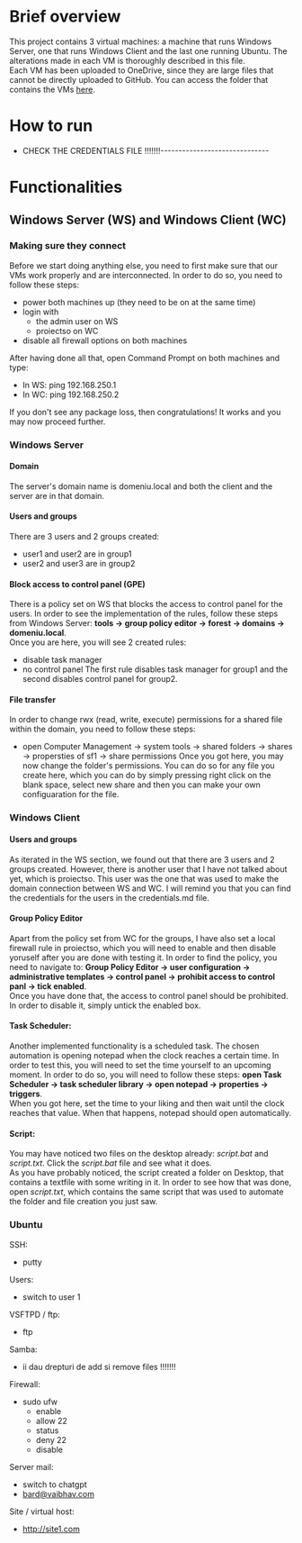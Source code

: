 # Brief overview
This project contains 3 virtual machines: a machine that runs Windows Server, one that runs Windows Client and the last one running Ubuntu. The alterations made in each VM is thoroughly described in this file. <br/>
Each VM has been uploaded to OneDrive, since they are large files that cannot be directly uploaded to GitHub. You can access the folder that contains the VMs [here](https://1drv.ms/f/s!AiJja_jxQJ8ggcEzTFktyAXqb-zKIA?e=uXwwhq).<br/>


# How to run
- CHECK THE CREDENTIALS FILE !!!!!!!------------------------------


# Functionalities

## Windows Server (WS) and Windows Client (WC)

### Making sure they connect
Before we start doing anything else, you need to first make sure that our VMs work properly and are interconnected. In order to do so, you need to follow these steps:
- power both machines up (they need to be on at the same time)
- login with
	- the admin user on WS
 	- proiectso on WC
- disable all firewall options on both machines

After having done all that, open Command Prompt on both machines and type:
- In WS: ping 192.168.250.1
- In WC: ping 192.168.250.2

If you don't see any package loss, then congratulations! It works and you may now proceed further.


### Windows Server

#### Domain
The server's domain name is domeniu.local and both the client and the server are in that domain.

#### Users and groups
There are 3 users and 2 groups created:
- user1 and user2 are in group1
- user2 and user3 are in group2

#### Block access to control panel (GPE)
There is a policy set on WS that blocks the access to control panel for the users. In order to see the implementation of the rules, follow these steps from Windows Server: **tools -> group policy editor -> forest -> domains -> domeniu.local**. <br/>
Once you are here, you will see 2 created rules:
- disable task manager
- no control panel
The first rule disables task manager for group1 and the second disables control panel for group2.

#### File transfer
In order to change rwx (read, write, execute) permissions for a shared file within the domain, you need to follow these steps: 
- open Computer Management -> system tools -> shared folders -> shares -> propersties of sf1 -> share permissions
Once you got here, you may now change the folder's permissions. You can do so for any file you create here, which you can do by simply pressing right click on the blank space, select new share and then you can make your own configuaration for the file.


### Windows Client
#### Users and groups
As iterated in the WS section, we found out that there are 3 users and 2 groups created. However, there is another user that I have not talked about yet, which is proiectso. This user was the one that was used to make the domain connection between WS and WC. I will remind you that you can find the credentials for the users in the credentials.md file. 

#### Group Policy Editor
Apart from the policy set from WC for the groups, I have also set a local firewall rule in proiectso, which you will need to enable and then disable yoruself after you are done with testing it. In order to find the policy, you need to navigate to: **Group Policy Editor -> user configuration -> administrative templates -> control panel -> prohibit access to control panl -> tick enabled**.<br/>
Once you have done that, the access to control panel should be prohibited. In order to disable it, simply untick the enabled box.

#### Task Scheduler:
Another implemented functionality is a scheduled task. The chosen automation is opening notepad when the clock reaches a certain time. In order to test this, you will need to set the time yourself to an upcoming moment.
In order to do so, you will need to follow these steps: **open Task Scheduler -> task scheduler library -> open notepad -> properties -> triggers**.<br/>
When you got here, set the time to your liking and then wait until the clock reaches that value. When that happens, notepad should open automatically.

#### Script:
You may have noticed two files on the desktop already: *script.bat* and *script.txt*. Click the *script.bat* file and see what it does. <br/>
As you have probably noticed, the script created a folder on Desktop, that contains a textfile with some writing in it. In order to see how that was done, open *script.txt*, which contains the same script that was used to automate the folder and file creation you just saw.


### Ubuntu



SSH:
- putty

Users:
- switch to user 1

VSFTPD / ftp:
- ftp 

Samba:
- ii dau drepturi de add si remove files !!!!!!!

Firewall:
- sudo ufw
	- enable
	- allow 22
	- status
	- deny 22
	- disable

Server mail:
- switch to chatgpt
- bard@vaibhav.com

Site / virtual host:
- http://site1.com
